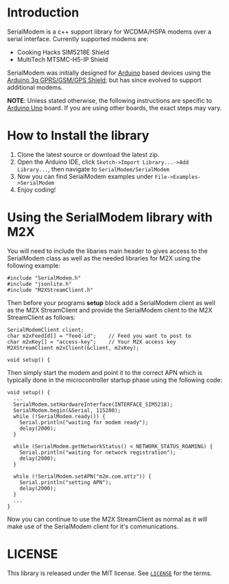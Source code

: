 Introduction
==================

SerialModem is a c++ support library for WCDMA/HSPA modems over a serial interface. Currently supported modems are:
* Cooking Hacks SIM5218E Shield
* MultiTech MTSMC-H5-IP Shield

SerialModem was initially designed for [Arduino](http://www.arduino.cc/) based devices using the [Arduino 3g GPRS/GSM/GPS Shield](http://www.cooking-hacks.com/documentation/tutorials/arduino-3g-gprs-gsm-gps); but has since evolved to support additional modems.

**NOTE**: Unless stated otherwise, the following instructions are specific to [Arduino Uno](http://arduino.cc/en/Main/arduinoBoardUno) board. If you are using other boards, the exact steps may vary.

How to Install the library
==========================

1. Clone the latest source or download the latest zip.
2. Open the Arduino IDE, click `Sketch->Import Library...->Add Library...`, then navigate to `SerialModem/SerialModem`
3. Now you can find SerialModem examples under `File->Examples->SerialModem`
3. Enjoy coding!

Using the SerialModem library with M2X
=========================

You will need to include the libaries main header to gives access to the SerialModem class as well as the needed libraries for M2X using the following example:

```
#include "SerialModem.h"
#include "jsonlite.h"
#include "M2XStreamClient.h"
```

Then before your programs **setup** block add a SerialModem client as well as the M2X StreamClient and provide the SerialModem client to the M2X StreamClient as follows:

```
SerialModemClient client;
char m2xFeedId[] = "feed-id";    // Feed you want to post to
char m2xKey[] = "access-key";    // Your M2X access key
M2XStreamClient m2xClient(&client, m2xKey);

void setup() {
```

Then simply start the modem and point it to the correct APN which is typically done in the microcontroller startup phase using the following code:

```
void setup() {
  ...
  SerialModem.setHardwareInterface(INTERFACE_SIM5218);
  SerialModem.begin(&Serial, 115200);
  while (!SerialModem.ready()) {
    Serial.println("waiting for modem ready");
    delay(2000);
  }

  while (SerialModem.getNetworkStatus() < NETWORK_STATUS_ROAMING) {
    Serial.println("waiting for network registration");
    delay(2000);
  }

  while (!SerialModem.setAPN("m2m.com.attz")) {
    Serial.println("setting APN");
    delay(2000);
  }
  ...
}
```

Now you can continue to use the M2X StreamClient as normal as it will make use of the SerialModem client for it's communications.

LICENSE
=======

This library is released under the MIT license. See [`LICENSE`](LICENSE) for the terms.